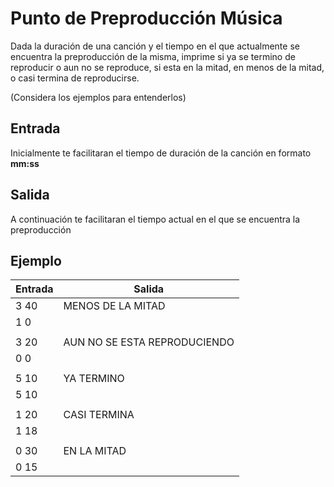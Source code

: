 # Punto de Preproducción Música

Dada la duración de una canción y el tiempo en el que actualmente se encuentra la preproducción de la misma, imprime si ya se termino de reproducir o aun no se reproduce, si esta en la mitad, en menos de la mitad, o casi termina de reproducirse. 

(Considera los ejemplos para entenderlos)

## Entrada

Inicialmente te facilitaran el tiempo de duración de la canción en formato **mm:ss**

## Salida

A continuación te facilitaran el tiempo actual en el que se encuentra la preproducción

## Ejemplo

|Entrada| Salida |
|--|--|
|  3 40| MENOS DE LA MITAD |
|  1 0|  |
|  |  |
|  3 20| AUN NO SE ESTA REPRODUCIENDO |
|  0 0|  |
|  |  |
|  5 10|  YA TERMINO |
|  5 10|  |
|  |  |
| 1 20 |  CASI TERMINA|
|  1 18|  |
|  |  |
|  0 30|  EN LA MITAD|
| 0 15 |  |
